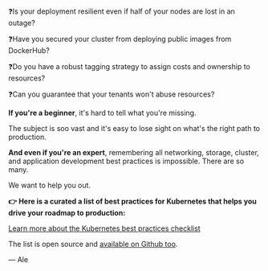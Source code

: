 ❓Is your deployment resilient even if half of your nodes are lost in an outage?

❓Have you secured your cluster from deploying public images from DockerHub?

❓Do you have a robust tagging strategy to assign costs and ownership to resources?

❓Can you guarantee that your tenants won't abuse resources?

**If you're a beginner**, it's hard to tell what you're missing.

The subject is soo vast and it's easy to lose sight on what's the right path to production.

**And even if you're an expert**, remembering all networking, storage, cluster, and application development best practices is impossible. There are so many.

We want to help you out.

**👉 Here is a curated a list of best practices for Kubernetes that helps you drive your roadmap to production:**

[Learn more about the Kubernetes best practices checklist](https://learnk8s.io/production-best-practices/ 'Learn more about the Kubernetes best practices checklist')

The list is open source and [available on Github too](https://github.com/learnk8s/kubernetes-production-best-practices).

— Ale
